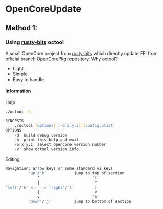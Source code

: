 # OpenCoreUpdate

## Method 1:

### Using [rusty-bits](https://github.com/rusty-bits) octool

A small OpenCore project from [rusty-bits](https://github.com/rusty-bits) which directly update EFI from official branch [OpenCorePkg](https://github.com/acidanthera/OpenCorePkg) repository. Why [octool](https://github.com/rusty-bits/octool)?

* Light
* Simple
* Easy to handle

#### Information

Help

```zsh
./octool -h
```
```zsh
SYNOPSIS
	./octool [options] [-o x.y.z] [config.plist]
OPTIONS
	-d  build debug version
	-h  print this help and exit
	-o x.y.z  select OpenCore version number
	-v  show octool version info
```

Editing

```zsh
Navigation: arrow keys or some standard vi keys
          'up'/'k'            jump to top of section
              ^                       't'
              |                        ^
'left'/'h' <-- --> 'right'/'l'         |
              |                        v
              v                       'b'
          'down'/'j'          jump to bottom of section
```


